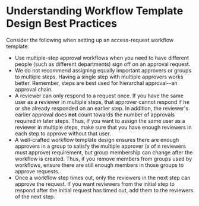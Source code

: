 [title]: # "Understanding Workflow Template Design Best Practices"
[tags]: # "Workflow"
[priority]: # "1000"

# Understanding Workflow Template Design Best Practices

Consider the following when setting up an access-request workflow template:

- Use multiple-step approval workflows when you need to have different people (such as different departments) sign off on an approval request.
- We do not recommend assigning equally important approvers or groups to multiple steps. Having a single step with multiple approvers works better. Remember, steps are best used for hierarchal approval--an approval chain.
- A reviewer can only respond to a request once. If you have the same user as a reviewer in multiple steps, that approver cannot respond if he or she already responded on an earlier step. In addition, the reviewer's earlier approval does **not** count towards the number of approvals required in later steps. Thus, if you want to assign the same user as a reviewer in multiple steps, make sure that you have enough reviewers in each step to approve without that user.
- A well-crafted workflow template design ensures there are enough approvers in a group to satisfy the multiple approver (x of n reviewers must approve) requirement, but group membership can change after the workflow is created. Thus, if you remove members from groups used by workflows, ensure there are still enough members in those groups to approve requests.
- Once a workflow step times out, only the reviewers in the next step can approve the request. If you want reviewers from the initial step to respond after the initial request has timed out, add them to the reviewers of the next step.
